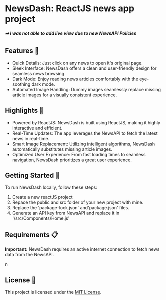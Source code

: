 <h1>NewsDash: ReactJS news app project</h1>

<i><b>➡️  I was not able to add live view due to new NewsAPI Policies</b></i>

<h2>Features 📰</h2>
<ul>
  <li>Quick Details: Just click on any news to open it's original page.</li>
  <li>Sleek Interface: NewsDash offers a clean and user-friendly design for seamless news browsing.</li>
  <li>Dark Mode: Enjoy reading news articles comfortably with the eye-soothing dark mode.</li>
  <li>Automated Image Handling: Dummy images seamlessly replace missing article images for a visually consistent experience.</li>
</ul>
<h2>Highlights 🌟</h2>
<ul>
  <li>Powered by ReactJS: NewsDash is built using ReactJS, making it highly interactive and efficient.</li>
  <li>Real-Time Updates: The app leverages the NewsAPI to fetch the latest news in real-time.</li>
  <li>Smart Image Replacement: Utilizing intelligent algorithms, NewsDash automatically substitutes missing article images.</li>
  <li>Optimized User Experience: From fast loading times to seamless navigation, NewsDash prioritizes a great user experience.</li>
</ul>
<h2>Getting Started 🚀</h2>
To run NewsDash locally, follow these steps:

<ol>
  <li>Create a new reactJS project</li>
  <li>Repace the public and src folder of your new project with mine.</li>
  <li>Replace the 'package-lock.json' and'package.json' files.</li>
  <li>Generate an API key from NewsAPI and replace it in '/src/Components/Home.js'</li>
</ol>
<h2>Requirements 📋</h2>
<p><strong>Important:</strong> NewsDash requires an active internet connection to fetch news data from the NewsAPI.</p>
n
<h2>License 📜</h2>
<p>This project is licensed under the <a href="LICENSE">MIT License</a>.</p>
